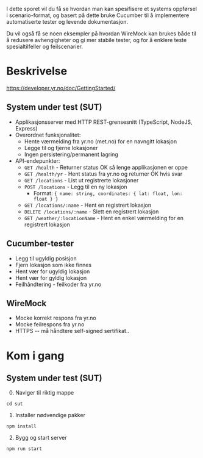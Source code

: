 I dette sporet vil du få se hvordan man kan spesifisere et systems oppførsel i scenario-format, og basert på dette bruke Cucumber til å implementere automatiserte tester og levende dokumentasjon.

Du vil også få se noen eksempler på hvordan WireMock kan brukes både til å redusere avhengigheter og gi mer stabile tester, og for å enklere teste spesialtilfeller og feilscenarier.

# Beskrivelse

https://developer.yr.no/doc/GettingStarted/

## System under test (SUT)

* Applikasjonsserver med HTTP REST-grensesnitt (TypeScript, NodeJS, Express)
* Overordnet funksjonalitet:
    * Hente værmelding fra yr.no (met.no) for en navngitt lokasjon
    * Legge til og fjerne lokasjoner
    * Ingen persistering/permanent lagring
* API-endepunkter:
    * `GET /health` - Returner status OK så lenge applikasjonen er oppe
    * `GET /health/yr` - Hent status fra yr.no og returner OK hvis svar
    * `GET /locations` - List ut registrerte lokasjoner
    * `POST /locations` - Legg til en ny lokasjon
        * Format: `{ name: string, coordinates: { lat: float, lon: float } }`
    * `GET /locations/:name` - Hent en registrert lokasjon
    * `DELETE /locations/:name` - Slett en registrert lokasjon
    * `GET /weather/:locationName` - Hent en enkel værmelding for en registrert lokasjon

## Cucumber-tester
* Legg til ugyldig posisjon
* Fjern lokasjon som ikke finnes
* Hent vær for ugyldig lokasjon
* Hent vær for gyldig lokasjon
* Feilhåndtering - feilkoder fra yr.no

## WireMock
* Mocke korrekt respons fra yr.no
* Mocke feilrespons fra yr.no
* HTTPS -- må håndtere self-signed sertifikat..


# Kom i gang

## System under test (SUT)
0. Naviger til riktig mappe
```
cd sut
```
1. Installer nødvendige pakker
```
npm install
```
2. Bygg og start server
```
npm run start
```
